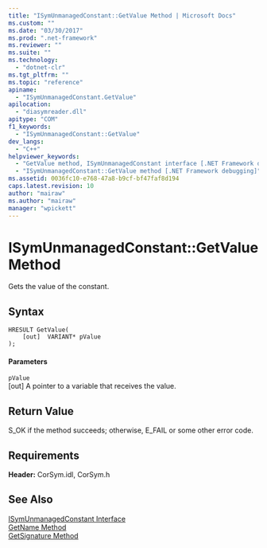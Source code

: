 ```yaml
---
title: "ISymUnmanagedConstant::GetValue Method | Microsoft Docs"
ms.custom: ""
ms.date: "03/30/2017"
ms.prod: ".net-framework"
ms.reviewer: ""
ms.suite: ""
ms.technology: 
  - "dotnet-clr"
ms.tgt_pltfrm: ""
ms.topic: "reference"
apiname: 
  - "ISymUnmanagedConstant.GetValue"
apilocation: 
  - "diasymreader.dll"
apitype: "COM"
f1_keywords: 
  - "ISymUnmanagedConstant::GetValue"
dev_langs: 
  - "C++"
helpviewer_keywords: 
  - "GetValue method, ISymUnmanagedConstant interface [.NET Framework debugging]"
  - "ISymUnmanagedConstant::GetValue method [.NET Framework debugging]"
ms.assetid: 0036fc10-e768-47a8-b9cf-bf47faf8d194
caps.latest.revision: 10
author: "mairaw"
ms.author: "mairaw"
manager: "wpickett"
---
```

# ISymUnmanagedConstant::GetValue Method
Gets the value of the constant.  
  
## Syntax  
  
```  
HRESULT GetValue(  
    [out]  VARIANT* pValue  
);  
```  
  
#### Parameters  
 `pValue`  
 [out] A pointer to a variable that receives the value.  
  
## Return Value  
 S_OK if the method succeeds; otherwise, E_FAIL or some other error code.  
  
## Requirements  
 **Header:** CorSym.idl, CorSym.h  
  
## See Also  
 [ISymUnmanagedConstant Interface](../../../../docs/framework/unmanaged-api/diagnostics/isymunmanagedconstant-interface.md)   
 [GetName Method](../../../../docs/framework/unmanaged-api/diagnostics/isymunmanagedconstant-getname-method.md)   
 [GetSignature Method](../../../../docs/framework/unmanaged-api/diagnostics/isymunmanagedconstant-getsignature-method.md)
